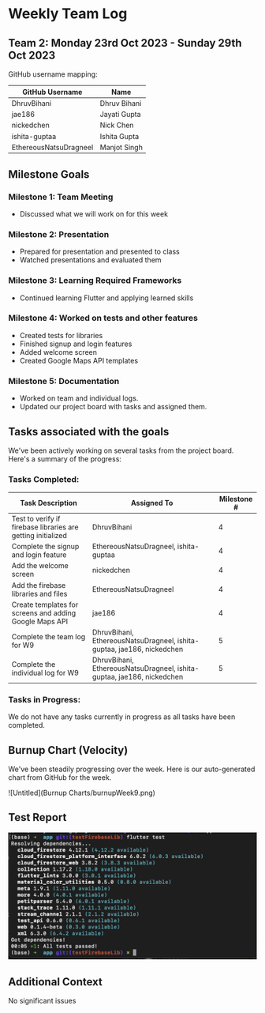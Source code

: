 # Weekly Team Log

## Team 2: Monday 23rd Oct 2023 - Sunday 29th Oct 2023

GitHub username mapping:

| GitHub Username | Name |
| --- | --- |
| DhruvBihani | Dhruv Bihani |
| jae186 | Jayati Gupta |
| nickedchen | Nick Chen |
| ishita-guptaa | Ishita Gupta |
| EthereousNatsuDragneel | Manjot Singh |

## Milestone Goals

### Milestone 1: Team Meeting

- Discussed what we will work on for this week

### Milestone 2: Presentation

- Prepared for presentation and presented to class
- Watched presentations and evaluated them

### Milestone 3: Learning Required Frameworks

- Continued learning Flutter and applying learned skills

### Milestone 4: Worked on tests and other features

- Created tests for libraries
- Finished signup and login features
- Added welcome screen
- Created Google Maps API templates

### Milestone 5: Documentation

- Worked on team and individual logs.
- Updated our project board with tasks and assigned them.

## Tasks associated with the goals

We've been actively working on several tasks from the project board. Here's a summary of the progress:

### Tasks Completed:

| Task Description | Assigned To | Milestone # |
| --- | --- | --- |
| Test to verify if firebase libraries are getting initialized | DhruvBihani | 4 |
| Complete the signup and login feature | EthereousNatsuDragneel, ishita-guptaa | 4 |
| Add the welcome screen | nickedchen | 4 |
| Add the firebase libraries and files | EthereousNatsuDragneel | 4 |
| Create templates for screens and adding Google Maps API | jae186 | 4 |
| Complete the team log for W9 | DhruvBihani, EthereousNatsuDragneel, ishita-guptaa, jae186, nickedchen | 5 |
| Complete the individual log for W9 | DhruvBihani, EthereousNatsuDragneel, ishita-guptaa, jae186, nickedchen | 5 |

### Tasks in Progress:

We do not have any tasks currently in progress as all tasks have been completed.

## Burnup Chart (Velocity)

We've been steadily progressing over the week. Here is our auto-generated chart from GitHub for the week.

![Untitled](Burnup Charts/burnupWeek9.png)

## Test Report

![Untitled](testWeek9.png)

## Additional Context

No significant issues

